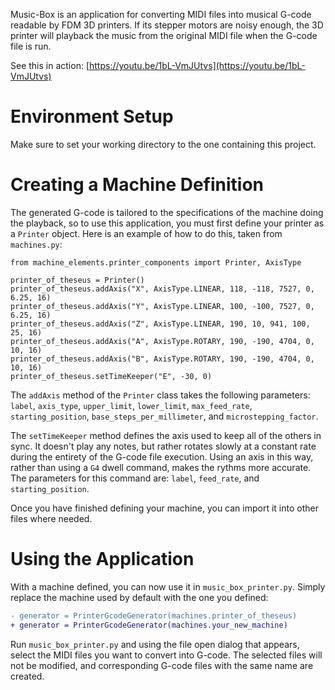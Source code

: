 Music-Box is an application for converting MIDI files into musical G-code readable by FDM 3D printers. If its stepper motors are noisy enough, the 3D printer will playback the music from the original MIDI file when the G-code file is run.

See this in action: [https://youtu.be/1bL-VmJUtvs](https://youtu.be/1bL-VmJUtvs)

# Environment Setup

Make sure to set your working directory to the one containing this project.

# Creating a Machine Definition

The generated G-code is tailored to the specifications of the machine doing the playback, so to use this application, you must first define your printer as a `Printer` object. Here is an example of how to do this, taken from `machines.py`:

```
from machine_elements.printer_components import Printer, AxisType

printer_of_theseus = Printer()
printer_of_theseus.addAxis("X", AxisType.LINEAR, 118, -118, 7527, 0, 6.25, 16)
printer_of_theseus.addAxis("Y", AxisType.LINEAR, 100, -100, 7527, 0, 6.25, 16)
printer_of_theseus.addAxis("Z", AxisType.LINEAR, 190, 10, 941, 100, 25, 16)
printer_of_theseus.addAxis("A", AxisType.ROTARY, 190, -190, 4704, 0, 10, 16)
printer_of_theseus.addAxis("B", AxisType.ROTARY, 190, -190, 4704, 0, 10, 16)
printer_of_theseus.setTimeKeeper("E", -30, 0)
```

The `addAxis` method of the `Printer` class takes the following parameters: `label`, `axis_type`, `upper_limit`, `lower_limit`, `max_feed_rate`, `starting_position`, `base_steps_per_millimeter`, and `microstepping_factor`.

The `setTimeKeeper` method defines the axis used to keep all of the others in sync. It doesn't play any notes, but rather rotates slowly at a constant rate during the entirety of the G-code file execution. Using an axis in this way, rather than using a `G4` dwell command, makes the rythms more accurate. The parameters for this command are: `label`, `feed_rate`, and `starting_position`.

Once you have finished defining your machine, you can import it into other files where needed.

# Using the Application

With a machine defined, you can now use it in `music_box_printer.py`. Simply replace the machine used by default with the one you defined:

```diff
- generator = PrinterGcodeGenerator(machines.printer_of_theseus)
+ generator = PrinterGcodeGenerator(machines.your_new_machine)
```

Run `music_box_printer.py` and using the file open dialog that appears, select the MIDI files you want to convert into G-code. The selected files will not be modified, and corresponding G-code files with the same name are created.
